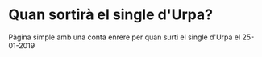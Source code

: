 # Quan sortirà el single d'Urpa?
Pàgina simple amb una conta enrere per quan surti el single d'Urpa el 25-01-2019
